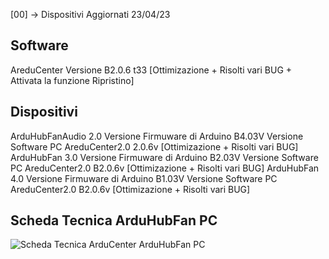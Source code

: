 [00] -> Dispositivi Aggiornati  23/04/23  

## Software
AreduCenter  Versione B2.0.6 t33 [Ottimizazione + Risolti vari BUG + Attivata la funzione Ripristino]  

## Dispositivi                               
ArduHubFanAudio 2.0 Versione Firmuware di Arduino B4.03V Versione Software PC AreduCenter2.0 2.0.6v [Ottimizazione + Risolti vari BUG]
ArduHubFan 3.0 Versione Firmuware di Arduino B2.03V Versione Software PC AreduCenter2.0 B2.0.6v [Ottimizazione + Risolti vari BUG]
ArduHubFan 4.0 Versione Firmuware di Arduino B1.03V Versione Software PC AreduCenter2.0 B2.0.6v [Ottimizazione + Risolti vari BUG]

## Scheda Tecnica ArduHubFan PC
![Scheda Tecnica ArduCenter ArduHubFan PC](https://user-images.githubusercontent.com/76437833/226737407-9d30d4f6-7207-4f55-8824-64b31325b2ff.png)
